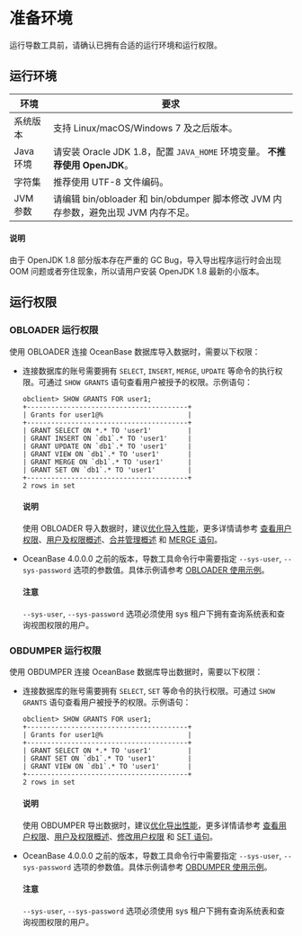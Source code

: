 # 准备环境

运行导数工具前，请确认已拥有合适的运行环境和运行权限。

## 运行环境



| **环境**  |                            **要求**                            |
|---------|--------------------------------------------------------------|
| 系统版本    | 支持 Linux/macOS/Windows 7 及之后版本。                              |
| Java 环境 | 请安装 Oracle JDK 1.8，配置 `JAVA_HOME` 环境变量。 **不推荐使用 OpenJDK**。 |
| 字符集     | 推荐使用 UTF-8 文件编码。                                             |
| JVM 参数  | 请编辑 bin/obloader 和 bin/obdumper 脚本修改 JVM 内存参数，避免出现 JVM 内存不足。                |

  <main id="notice" type='explain'>
    <h4>说明</h4>
    <p>由于 OpenJDK 1.8 部分版本存在严重的 GC Bug，导入导出程序运行时会出现 OOM 问题或者夯住现象，所以请用户安装 OpenJDK 1.8 最新的小版本。</p>
  </main>

## 运行权限

### OBLOADER 运行权限

使用 OBLOADER 连接 OceanBase 数据库导入数据时，需要以下权限：

* 连接数据库的账号需要拥有 `SELECT`, `INSERT`, `MERGE`, `UPDATE` 等命令的执行权限。可通过 `SHOW GRANTS` 语句查看用户被授予的权限。示例语句：

  ```shell
  obclient> SHOW GRANTS FOR user1;
  +----------------------------------------+
  | Grants for user1@%                     |
  +----------------------------------------+
  | GRANT SELECT ON *.* TO 'user1'         |
  | GRANT INSERT ON `db1`.* TO 'user1'     |
  | GRANT UPDATE ON `db1`.* TO 'user1'     |
  | GRANT VIEW ON `db1`.* TO 'user1'       |
  | GRANT MERGE ON `db1`.* TO 'user1'      |
  | GRANT SET ON `db1`.* TO 'user1'        |
  +----------------------------------------+
  2 rows in set
  ```

  <main id="notice" type='explain'>
    <h4>说明</h4>
    <p>使用 OBLOADER 导入数据时，建议<a href="../5.OBLOADER/4.obloader-performance-tuning.md">优化导入性能</a>，更多详情请参考 <a href="https://www.oceanbase.com/docs/enterprise-oceanbase-database-cn-10000000000368683#%E7%9B%B8%E5%85%B3%E9%98%85%E8%AF%BB">查看用户权限</a>、<a href="https://www.oceanbase.com/docs/enterprise-oceanbase-database-cn-10000000000887411">用户及权限概述</a>、<a href="https://www.oceanbase.com/docs/common-oceanbase-database-cn-10000000001701239">合并管理概述</a> 和 <a href="https://www.oceanbase.com/docs/common-oceanbase-database-cn-10000000001702386">MERGE 语句</a>。</p>
  </main>

* OceanBase 4.0.0.0 之前的版本，导数工具命令行中需要指定 `--sys-user`, `--sys-password` 选项的参数值。具体示例请参考 [OBLOADER 使用示例](../5.OBLOADER/5.obloader-scenarios.md)。

  <main id="notice" type='notice'>
    <h4>注意</h4>
    <p><code>--sys-user</code>, <code>--sys-password</code> 选项必须使用 sys 租户下拥有查询系统表和查询视图权限的用户。</p>
  </main>


### OBDUMPER 运行权限

使用 OBDUMPER 连接 OceanBase 数据库导出数据时，需要以下权限：

* 连接数据库的账号需要拥有 `SELECT`, `SET` 等命令的执行权限。可通过 `SHOW GRANTS` 语句查看用户被授予的权限。示例语句：

  ```shell
  obclient> SHOW GRANTS FOR user1;
  +----------------------------------------+
  | Grants for user1@%                     |
  +----------------------------------------+
  | GRANT SELECT ON *.* TO 'user1'         |
  | GRANT SET ON `db1`.* TO 'user1'        |
  | GRANT VIEW ON `db1`.* TO 'user1'       |
  +----------------------------------------+
  2 rows in set
  ```

  <main id="notice" type='explain'>
    <h4>说明</h4>
    <p>使用 OBDUMPER 导出数据时，建议<a href="../6.OBDUMPER/4.obdumer-performance-tuning.md">优化导出性能</a>，更多详情请参考 <a href="https://www.oceanbase.com/docs/enterprise-oceanbase-database-cn-10000000000368683#%E7%9B%B8%E5%85%B3%E9%98%85%E8%AF%BB">查看用户权限</a>、<a href="https://www.oceanbase.com/docs/enterprise-oceanbase-database-cn-10000000000887411">用户及权限概述</a>、<a href="https://www.oceanbase.com/docs/enterprise-oceanbase-database-cn-10000000000887419">修改用户权限</a> 和 <a href="https://www.oceanbase.com/docs/enterprise-oceanbase-database-cn-10000000000885025">SET 语句</a>。</p>
  </main>

* OceanBase 4.0.0.0 之前的版本，导数工具命令行中需要指定 `--sys-user`, `--sys-password` 选项的参数值。具体示例请参考 [OBDUMPER 使用示例](../6.OBDUMPER/5.obdumper-scenarios.md)。

  <main id="notice" type='notice'>
    <h4>注意</h4>
    <p><code>--sys-user</code>, <code>--sys-password</code> 选项必须使用 sys 租户下拥有查询系统表和查询视图权限的用户。</p>
  </main>